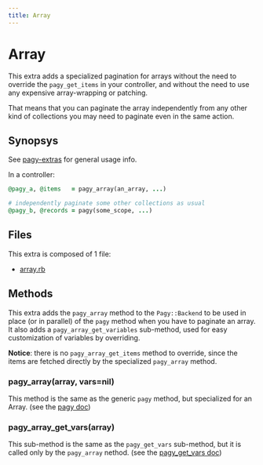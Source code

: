 ```yaml
---
title: Array
---
```


# Array

This extra adds a specialized pagination for arrays without the need to override the `pagy_get_items` in your controller, and without the need to use any expensive array-wrapping or patching.

That means that you can paginate the array independently from any other kind of collections you may need to paginate even in the same action.

## Synopsys

See [pagy-extras](../pagy-extras.md) for general usage info.

In a controller:

```ruby
@pagy_a, @items   = pagy_array(an_array, ...)

# independently paginate some other collections as usual
@pagy_b, @records = pagy(some_scope, ...)
```

## Files

This extra is composed of 1 file:

- [array.rb](https://github.com/ddnexus/pagy-extras/blob/master/lib/pagy-extras/array.rb)

## Methods

This extra adds the `pagy_array` method to the `Pagy::Backend` to be used in place (or in parallel) of the `pagy` method when you have to paginate an array. It also adds a `pagy_array_get_variables` sub-method, used for easy customization of variables by overriding.

__Notice__: there is no `pagy_array_get_items` method to override, since the items are fetched directly by the specialized `pagy_array` method.

### pagy_array(array, vars=nil)

This method is the same as the generic `pagy` method, but specialized for an Array. (see the [pagy doc](../api/backend.md#pagycollection-varsnil))

### pagy_array_get_vars(array)

This sub-method is the same as the `pagy_get_vars` sub-method, but it is called only by the `pagy_array` nethod. (see the [pagy_get_vars doc](../api/backend.md#pagy_get_varscollection))
